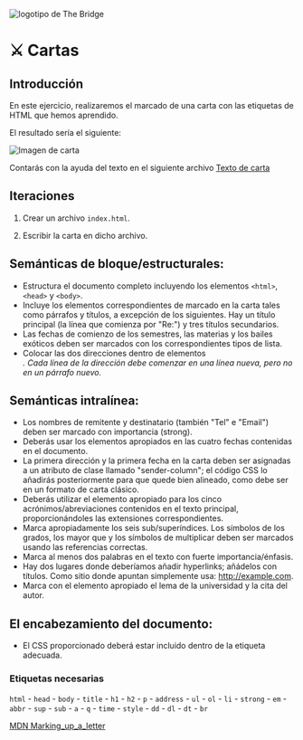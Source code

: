 ![logotipo de The Bridge](https://user-images.githubusercontent.com/27650532/77754601-e8365180-702b-11ea-8bed-5bc14a43f869.png "logotipo de The Bridge")
# :crossed_swords: Cartas #

## Introducción ##

En este ejercicio, realizaremos el marcado de una carta con las etiquetas de HTML que hemos aprendido.

El resultado sería el siguiente:

![Imagen de carta](letter.png)

Contarás con la ayuda del texto en el siguiente archivo [Texto de carta](letter.txt)

## Iteraciones

1. Crear un archivo `index.html`.

2. Escribir la carta en dicho archivo.

## Semánticas de bloque/estructurales:

- Estructura el documento completo incluyendo los elementos `<html>`, `<head>` y `<body>`.
- Incluye los elementos correspondientes de marcado en la carta tales como párrafos y títulos, a excepción de los siguientes. Hay un título principal (la línea que comienza por "Re:") y tres títulos secundarios.
- Las fechas de comienzo de los semestres, las materias y los bailes exóticos deben ser marcados con los correspondientes tipos de lista.
- Colocar las dos direcciones dentro de elementos <address>. Cada línea de la dirección debe comenzar en una línea nueva, pero no en un párrafo nuevo.

## Semánticas intralínea:

- Los nombres de remitente y destinatario (también "Tel" e "Email") deben ser marcado con importancia (strong).
- Deberás usar los elementos apropiados en las cuatro fechas contenidas en el documento.
- La primera dirección y la primera fecha en la carta deben ser asignadas a un atributo de clase llamado "sender-column"; el código CSS lo añadirás posteriormente para que quede bien alineado, como debe ser en un formato de carta clásico.
- Deberás utilizar el elemento apropiado para los cinco acrónimos/abreviaciones contenidos en el texto principal, proporcionándoles las extensiones correspondientes.
- Marca apropiadamente los seis sub/superíndices.
Los símbolos de los grados, los mayor que y los símbolos de multiplicar deben ser marcados usando las referencias correctas.
- Marca al menos dos palabras en el texto con fuerte importancia/énfasis.
- Hay dos lugares donde deberíamos añadir hyperlinks; añádelos con títulos. Como sitio donde apuntan simplemente usa: http://example.com.
- Marca con el elemento apropiado el lema de la universidad y la cita del autor.

## El encabezamiento del documento:

- El CSS proporcionado deberá estar incluido dentro de la etiqueta adecuada.

### Etiquetas necesarias ###

`html` - `head` - `body` - `title` - `h1` - `h2` - `p` - `address` - `ul` - `ol` - `li` - `strong` - `em` - `abbr` - `sup` - `sub` - `a` - `q` - `time` - `style` - `dd` - `dl` - `dt` - `br`

[MDN Marking_up_a_letter](https://developer.mozilla.org/es/docs/Learn/HTML/Introduction_to_HTML/Marking_up_a_letter#resumen_del_proyecto_a_desarrollar)

